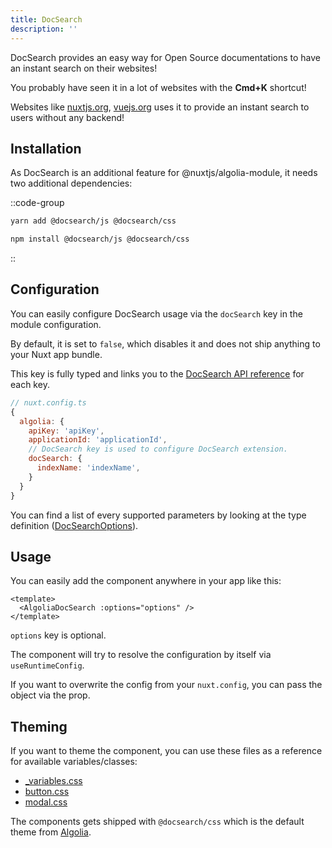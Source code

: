 ```yaml
---
title: DocSearch
description: ''
---
```


DocSearch provides an easy way for Open Source documentations to have an instant search on their websites!

You probably have seen it in a lot of websites with the **Cmd+K** shortcut!

Websites like [nuxtjs.org](https://nuxtjs.org), [vuejs.org](https://vuejs.org) uses it to provide an instant search to users without any backend!

## Installation

As DocSearch is an additional feature for @nuxtjs/algolia-module, it needs two additional dependencies:

::code-group

  ```bash [Yarn]
  yarn add @docsearch/js @docsearch/css
  ```

  ```bash [NPM]
  npm install @docsearch/js @docsearch/css
  ```

::

## Configuration

You can easily configure DocSearch usage via the `docSearch` key in the module configuration.

By default, it is set to `false`, which disables it and does not ship anything to your Nuxt app bundle.

This key is fully typed and links you to the [DocSearch API reference](https://docsearch.algolia.com/docs/api) for each key.

```javascript
// nuxt.config.ts
{
  algolia: {
    apiKey: 'apiKey',
    applicationId: 'applicationId',
    // DocSearch key is used to configure DocSearch extension.
    docSearch: {
      indexName: 'indexName',
    }
  }  
}
```

You can find a list of every supported parameters by looking at the type definition ([DocSearchOptions](https://github.com/nuxt-community/algolia-module/tree/main/src/types.ts)).

## Usage

You can easily add the component anywhere in your app like this:

```vue
<template>
  <AlgoliaDocSearch :options="options" />
</template>
```

`options` key is optional.

The component will try to resolve the configuration by itself via `useRuntimeConfig`.

If you want to overwrite the config from your `nuxt.config`, you can pass the object via the prop.

## Theming

If you want to theme the component, you can use these files as a reference for available variables/classes:

- [_variables.css](https://github.com/algolia/docsearch/blob/next/packages/docsearch-css/src/_variables.css)
- [button.css](https://github.com/algolia/docsearch/blob/next/packages/docsearch-css/src/button.css)
- [modal.css](https://github.com/algolia/docsearch/blob/next/packages/docsearch-css/src/modal.css)

The components gets shipped with `@docsearch/css` which is the default theme from [Algolia](https://algolia.com).
